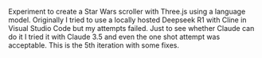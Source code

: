 Experiment to create a Star Wars scroller with Three.js using a language model.
Originally I tried to use a locally hosted Deepseek R1 with Cline in Visual Studio Code but my attempts failed. Just to see whether Claude can do it I tried it with Claude 3.5 and even the one shot attempt was acceptable. This is the 5th iteration with some fixes.
